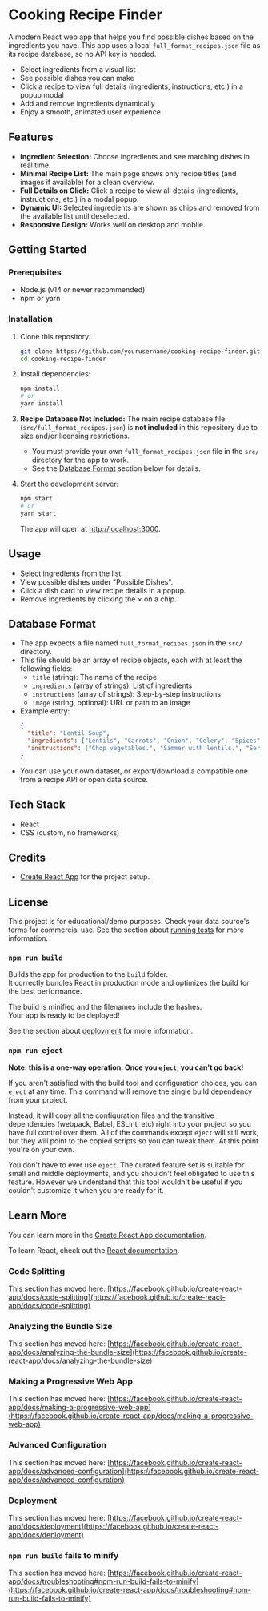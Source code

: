 # Cooking Recipe Finder

A modern React web app that helps you find possible dishes based on the ingredients you have. This app uses a local `full_format_recipes.json` file as its recipe database, so no API key is needed.

- Select ingredients from a visual list
- See possible dishes you can make
- Click a recipe to view full details (ingredients, instructions, etc.) in a popup modal
- Add and remove ingredients dynamically
- Enjoy a smooth, animated user experience

## Features
- **Ingredient Selection:** Choose ingredients and see matching dishes in real time.
- **Minimal Recipe List:** The main page shows only recipe titles (and images if available) for a clean overview.
- **Full Details on Click:** Click a recipe to view all details (ingredients, instructions, etc.) in a modal popup.
- **Dynamic UI:** Selected ingredients are shown as chips and removed from the available list until deselected.
- **Responsive Design:** Works well on desktop and mobile.

## Getting Started

### Prerequisites
- Node.js (v14 or newer recommended)
- npm or yarn

### Installation
1. Clone this repository:
   ```bash
   git clone https://github.com/yourusername/cooking-recipe-finder.git
   cd cooking-recipe-finder
   ```
2. Install dependencies:
   ```bash
   npm install
   # or
   yarn install
   ```
3. **Recipe Database Not Included:**
   The main recipe database file (`src/full_format_recipes.json`) is **not included** in this repository due to size and/or licensing restrictions.
   - You must provide your own `full_format_recipes.json` file in the `src/` directory for the app to work.
   - See the [Database Format](#database-format) section below for details.

4. Start the development server:
   ```bash
   npm start
   # or
   yarn start
   ```
   The app will open at [http://localhost:3000](http://localhost:3000).

## Usage
- Select ingredients from the list.
- View possible dishes under "Possible Dishes".
- Click a dish card to view recipe details in a popup.
- Remove ingredients by clicking the × on a chip.

## Database Format
- The app expects a file named `full_format_recipes.json` in the `src/` directory.
- This file should be an array of recipe objects, each with at least the following fields:
  - `title` (string): The name of the recipe
  - `ingredients` (array of strings): List of ingredients
  - `instructions` (array of strings): Step-by-step instructions
  - `image` (string, optional): URL or path to an image
- Example entry:
  ```json
  {
    "title": "Lentil Soup",
    "ingredients": ["Lentils", "Carrots", "Onion", "Celery", "Spices"],
    "instructions": ["Chop vegetables.", "Simmer with lentils.", "Serve hot."]
  }
  ```
- You can use your own dataset, or export/download a compatible one from a recipe API or open data source.

## Tech Stack
- React
- CSS (custom, no frameworks)

## Credits
- [Create React App](https://github.com/facebook/create-react-app) for the project setup.

## License
This project is for educational/demo purposes. Check your data source's terms for commercial use.
See the section about [running tests](https://facebook.github.io/create-react-app/docs/running-tests) for more information.

### `npm run build`

Builds the app for production to the `build` folder.\
It correctly bundles React in production mode and optimizes the build for the best performance.

The build is minified and the filenames include the hashes.\
Your app is ready to be deployed!

See the section about [deployment](https://facebook.github.io/create-react-app/docs/deployment) for more information.

### `npm run eject`

**Note: this is a one-way operation. Once you `eject`, you can't go back!**

If you aren't satisfied with the build tool and configuration choices, you can `eject` at any time. This command will remove the single build dependency from your project.

Instead, it will copy all the configuration files and the transitive dependencies (webpack, Babel, ESLint, etc) right into your project so you have full control over them. All of the commands except `eject` will still work, but they will point to the copied scripts so you can tweak them. At this point you're on your own.

You don't have to ever use `eject`. The curated feature set is suitable for small and middle deployments, and you shouldn't feel obligated to use this feature. However we understand that this tool wouldn't be useful if you couldn't customize it when you are ready for it.

## Learn More

You can learn more in the [Create React App documentation](https://facebook.github.io/create-react-app/docs/getting-started).

To learn React, check out the [React documentation](https://reactjs.org/).

### Code Splitting

This section has moved here: [https://facebook.github.io/create-react-app/docs/code-splitting](https://facebook.github.io/create-react-app/docs/code-splitting)

### Analyzing the Bundle Size

This section has moved here: [https://facebook.github.io/create-react-app/docs/analyzing-the-bundle-size](https://facebook.github.io/create-react-app/docs/analyzing-the-bundle-size)

### Making a Progressive Web App

This section has moved here: [https://facebook.github.io/create-react-app/docs/making-a-progressive-web-app](https://facebook.github.io/create-react-app/docs/making-a-progressive-web-app)

### Advanced Configuration

This section has moved here: [https://facebook.github.io/create-react-app/docs/advanced-configuration](https://facebook.github.io/create-react-app/docs/advanced-configuration)

### Deployment

This section has moved here: [https://facebook.github.io/create-react-app/docs/deployment](https://facebook.github.io/create-react-app/docs/deployment)

### `npm run build` fails to minify

This section has moved here: [https://facebook.github.io/create-react-app/docs/troubleshooting#npm-run-build-fails-to-minify](https://facebook.github.io/create-react-app/docs/troubleshooting#npm-run-build-fails-to-minify)
